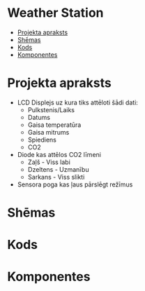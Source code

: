 # Weather Station
* [Projekta apraksts](#Projekta-apraksts)
* [Shēmas](#Shēmas)
* [Kods](#Kods)
* [Komponentes](#Komponentes)

# Projekta apraksts
* LCD Displejs uz kura tiks attēloti šādi dati:
  * Pulkstenis/Laiks
  * Datums
  * Gaisa temperatūra
  * Gaisa mitrums
  * Spiediens
  * CO2
* Diode kas attēlos CO2 līmeni
  * Zaļš - Viss labi
  * Dzeltens - Uzmanību
  * Sarkans - Viss slikti
* Sensora poga kas ļaus pārslēgt režīmus

# Shēmas
# Kods
# Komponentes
